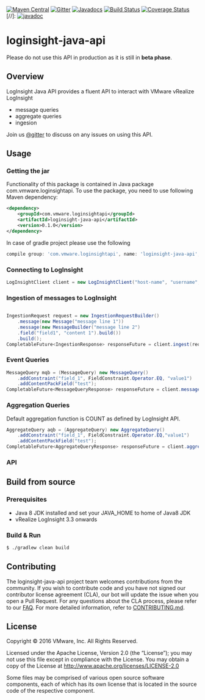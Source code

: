 
[![Maven Central](https://maven-badges.herokuapp.com/maven-central/com.vmware.loginsightapi/loginsight-java-api/badge.svg)](https://maven-badges.herokuapp.com/maven-central/com.vmware.loginsightapi/loginsight-java-api)
[![Gitter](https://badges.gitter.im/vmware/loginsight-java-api.svg)](https://gitter.im/vmware/loginsight-java-api?utm_source=badge&utm_medium=badge&utm_campaign=pr-badge)
[![Javadocs](http://javadoc.io/badge/com.vmware.loginsightapi/loginsight-java-api.svg)](http://javadoc.io/doc/com.vmware.loginsightapi/loginsight-java-api)
[![Build Status](https://ci.vmware.run/api/badges/vmware/loginsight-java-api/status.svg)](https://ci.vmware.run/vmware/loginsight-java-api)
[![Coverage Status](https://coveralls.io/repos/github/vmware/loginsight-java-api/badge.svg?branch=master&test=true)](https://coveralls.io/github/vmware/loginsight-java-api?branch=master&test=true)
[//]: [![javadoc](https://img.shields.io/badge/view-javadoc-lightgrey.svg)](https://vmware.github.io/loginsight-java-api/javadoc/)
# loginsight-java-api

Please do not use this API in production as it is still in **beta phase**.

## Overview

LogInsight Java API provides a fluent API to interact with VMware vRealize LogInsight 
* message queries
* aggregate queries
* ingesion

Join us [@gitter](https://gitter.im/vmware/loginsight-java-api) to discuss on any issues on using this API.

## Usage

### Getting the jar
Functionality of this package is contained in Java package com.vmware.loginsightapi.
To use the package, you need to use following Maven dependency:

~~~xml
<dependency>
    <groupId>com.vmware.loginsightapi</groupId>
    <artifactId>loginsight-java-api</artifactId>
    <version>0.1.0</version>
</dependency>
~~~

In case of gradle project please use the following

~~~groovy
compile group: 'com.vmware.loginsightapi', name: 'loginsight-java-api', version: '0.1.0'
~~~

### Connecting to LogInsight

~~~java
LogInsightClient client = new LogInsightClient("host-name", "username", "password");
~~~

### Ingestion of messages to LogInsight

~~~java

IngestionRequest request = new IngestionRequestBuilder()
	.message(new Message("message line 1"))
	.message(new MessageBuilder("message line 2")
	.field("field1", "content 1").build())
	.build();
CompletableFuture<IngestionResponse> responseFuture = client.ingest(request);

~~~

### Event Queries

~~~java
MessageQuery mqb = (MessageQuery) new MessageQuery()
	.addConstraint("field_1", FieldConstraint.Operator.EQ, "value1")
	.addContentPackField("test");
CompletableFuture<MessageQueryResponse> responseFuture = client.messageQuery(mqb.toUrlString());
~~~


### Aggregation Queries

Default aggregation function is COUNT as defined by LogInsight API.

~~~java
AggregateQuery aqb = (AggregateQuery) new AggregateQuery()
	.addConstraint("field_1", FieldConstraint.Operator.EQ,"value1")
	.addContentPackField("test");
CompletableFuture<AggregateQueryResponse> responseFuture = client.aggregateQuery(aqb.toUrlString());
~~~

### API

## Build from source

### Prerequisites

* Java 8 JDK installed and set your JAVA_HOME to home of Java8 JDK
* vRealize LogInsight 3.3 onwards

 
### Build & Run

~~~bash
$ ./gradlew clean build
~~~


## Contributing

The loginsight-java-api project team welcomes contributions from the community. If you wish to contribute code and you have not
signed our contributor license agreement (CLA), our bot will update the issue when you open a Pull Request. For any
questions about the CLA process, please refer to our [FAQ](https://cla.vmware.com/faq). For more detailed information,
refer to [CONTRIBUTING.md](CONTRIBUTING.md).

## License
Copyright © 2016 VMware, Inc. All Rights Reserved.

Licensed under the Apache License, Version 2.0 (the “License”); you may not use this file except in compliance with the License. You may obtain a copy of the License at http://www.apache.org/licenses/LICENSE-2.0

Some files may be comprised of various open source software components, each of which has its own license that is located in the source code of the respective component.
